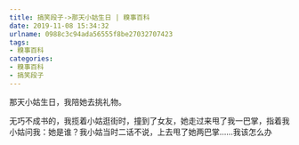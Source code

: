 ```yaml
---
title: 搞笑段子->那天小姑生日 | 糗事百科
date: 2019-11-08 15:34:32
urlname: 0988c3c94ada56555f8be27032707423
tags: 
- 糗事百科
categories:
- 糗事百科
- 搞笑段子
---
```

那天小姑生日，我陪她去挑礼物。

无巧不成书的，我揽着小姑逛街时，撞到了女友，她走过来甩了我一巴掌，指着我小姑问我：她是谁？我小姑当时二话不说，上去甩了她两巴掌……我该怎么办


